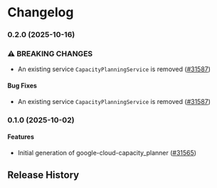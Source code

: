 # Changelog

### 0.2.0 (2025-10-16)

### ⚠ BREAKING CHANGES

* An existing service `CapacityPlanningService` is removed ([#31587](https://github.com/googleapis/google-cloud-ruby/issues/31587))

#### Bug Fixes

* An existing service `CapacityPlanningService` is removed ([#31587](https://github.com/googleapis/google-cloud-ruby/issues/31587)) 

### 0.1.0 (2025-10-02)

#### Features

* Initial generation of google-cloud-capacity_planner ([#31565](https://github.com/googleapis/google-cloud-ruby/issues/31565)) 

## Release History
